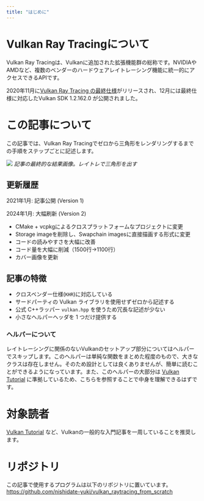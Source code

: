 ```yaml
---
title: "はじめに"
---
```


# Vulkan Ray Tracingについて

Vulkan Ray Tracingは、Vulkanに追加された拡張機能群の総称です。NVIDIAやAMDなど、複数のベンダーのハードウェアレイトレーシング機能に統一的にアクセスできるAPIです。

2020年11月に[Vulkan Ray Tracing の最終仕様](https://www.khronos.org/blog/vulkan-ray-tracing-final-specification-release)がリリースされ、12月には最終仕様に対応したVulkan SDK 1.2.162.0 が公開されました。

# この記事について

この記事では、Vulkan Ray Tracingでゼロから三角形をレンダリングするまでの手順をステップごとに記述します。

![](https://storage.googleapis.com/zenn-user-upload/rr5crszad0xyh2a33lxmbh21gd0u)
*記事の最終的な結果画像。レイトレで三角形を出す*

## 更新履歴

2021年1月: 記事公開 (Version 1)

2024年1月: 大幅刷新 (Version 2)
- CMake + vcpkgによるクロスプラットフォームなプロジェクトに変更
- Storage imageを削除し、Swapchain imagesに直接描画する形式に変更
- コードの読みやすさを大幅に改善
- コード量を大幅に削減（1500行→1100行）
- カバー画像を更新

## 記事の特徴

- クロスベンダー仕様(`KHR`)に対応している
- サードパーティの Vulkan ライブラリを使用せずゼロから記述する
- 公式 C++ラッパー `vulkan.hpp` を使うため冗長な記述が少ない
- 小さなヘルパーヘッダを 1 つだけ提供する

### ヘルパーについて
レイトレーシングに関係のないVulkanのセットアップ部分についてはヘルパーでスキップします。このヘルパーは単純な関数をまとめた程度のもので、大きなクラスは存在しません。そのため設計としては良くありませんが、簡単に読むことができるようになっています。また、このヘルパーの大部分は [Vulkan Tutorial](https://vulkan-tutorial.com/) に準拠しているため、こちらを参照することで中身を理解できるはずです。

# 対象読者
[Vulkan Tutorial](https://vulkan-tutorial.com/) など、Vulkanの一般的な入門記事を一周していることを推奨します。

# リポジトリ
この記事で使用するプログラムは以下のリポジトリに置いています。
https://github.com/nishidate-yuki/vulkan_raytracing_from_scratch
